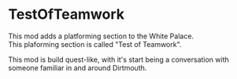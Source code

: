 # TestOfTeamwork

This mod adds a platforming section to the White Palace.  
This plaforming section is called "Test of Teamwork".  

This mod is build quest-like, with it's start being a conversation with someone familiar in and around Dirtmouth.
